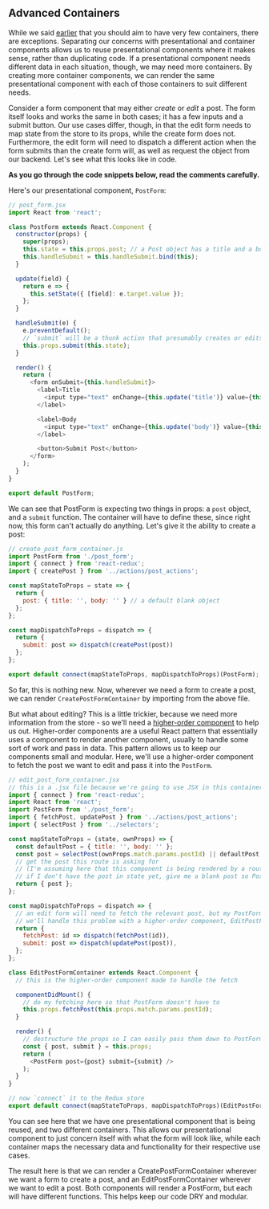 ## Advanced Containers

While we said [earlier][containers] that you should aim to have very few containers, there are exceptions.
Separating our concerns with presentational and container components allows us to reuse presentational components where it makes sense, rather than duplicating code.
If a presentational component needs different data in each situation, though, we may need more containers.
By creating more container components, we can render the same presentational component with each of those containers to suit different needs.

Consider a form component that may either *create* or *edit* a post.
The form itself looks and works the same in both cases; it has a few inputs and a submit button.
Our use cases differ, though, in that the edit form needs to map state from the store to its props, while the create form does not.
Furthermore, the edit form will need to dispatch a different action when the form submits than the create form will, as well as request the object from our backend. Let's see what this looks like in code.

**As you go through the code snippets below, read the comments carefully.**

Here's our presentational component, `PostForm`:

```js
// post_form.jsx
import React from 'react';

class PostForm extends React.Component {
  constructor(props) {
    super(props);
    this.state = this.props.post; // a Post object has a title and a body
    this.handleSubmit = this.handleSubmit.bind(this);
  }

  update(field) {
    return e => {
      this.setState({ [field]: e.target.value });
    };
  }

  handleSubmit(e) {
    e.preventDefault();
    // `submit` will be a thunk action that presumably creates or edits a post
    this.props.submit(this.state);
  }

  render() {
    return (
      <form onSubmit={this.handleSubmit}>
        <label>Title
          <input type="text" onChange={this.update('title')} value={this.state.title} />
        </label>

        <label>Body
          <input type="text" onChange={this.update('body')} value={this.state.body} />
        </label>

        <button>Submit Post</button>
      </form>
    );
  }
}

export default PostForm;
```

We can see that PostForm is expecting two things in props: a `post` object, and a `submit` function. The container will have to define these, since right now, this form can't actually do anything. Let's give it the ability to create a post:

```js
// create_post_form_container.js
import PostForm from './post_form';
import { connect } from 'react-redux';
import { createPost } from '../actions/post_actions';

const mapStateToProps = state => {
  return {
    post: { title: '', body: '' } // a default blank object
  };
};

const mapDispatchToProps = dispatch => {
  return {
    submit: post => dispatch(createPost(post))
  };
};

export default connect(mapStateToProps, mapDispatchToProps)(PostForm);
```

So far, this is nothing new.
Now, wherever we need a form to create a post, we can render `CreatePostFormContainer` by importing from the above file.

But what about editing?
This is a little trickier, because we need more information from the store - so we'll need a [higher-order component](https://spin.atomicobject.com/2017/03/02/higher-order-components-in-react/) to help us out. Higher-order components are a useful React pattern that essentially uses a component to render another component, usually to handle some sort of work and pass in data. This pattern allows us to keep our components small and modular. Here, we'll use a higher-order component to fetch the post we want to edit and pass it into the `PostForm`.

```js
// edit_post_form_container.jsx
// this is a .jsx file because we're going to use JSX in this container
import { connect } from 'react-redux';
import React from 'react';
import PostForm from './post_form';
import { fetchPost, updatePost } from '../actions/post_actions';
import { selectPost } from '../selectors';

const mapStateToProps = (state, ownProps) => {
  const defaultPost = { title: '', body: '' };
  const post = selectPost(ownProps.match.params.postId) || defaultPost;
  // get the post this route is asking for
  // (I'm assuming here that this component is being rendered by a route)
  // if I don't have the post in state yet, give me a blank post so PostForm doesn't break
  return { post };
};

const mapDispatchToProps = dispatch => {
  // an edit form will need to fetch the relevant post, but my PostForm shouldn't handle that
  // we'll handle this problem with a higher-order component, EditPostFormContainer
  return {
    fetchPost: id => dispatch(fetchPost(id)),
    submit: post => dispatch(updatePost(post)),
  };
};

class EditPostFormContainer extends React.Component {
  // this is the higher-order component made to handle the fetch

  componentDidMount() {
    // do my fetching here so that PostForm doesn't have to
    this.props.fetchPost(this.props.match.params.postId);
  }

  render() {
    // destructure the props so I can easily pass them down to PostForm
    const { post, submit } = this.props;
    return (
      <PostForm post={post} submit={submit} />
    );
  }
}

// now `connect` it to the Redux store
export default connect(mapStateToProps, mapDispatchToProps)(EditPostFormContainer);
```

You can see here that we have one presentational component that is being reused, and two different containers.
This allows our presentational component to just concern itself with what the form will look like, while each container maps the necessary data and functionality for their respective use cases.

The result here is that we can render a CreatePostFormContainer wherever we want a form to create a post, and an EditPostFormContainer wherever we want to edit a post.
Both components will render a PostForm, but each will have different functions. This helps keep our code DRY and modular.

[containers]: [./containers.md]
